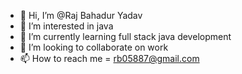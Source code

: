 - 👋 Hi, I’m @Raj Bahadur Yadav
- 👀 I’m interested in java
- 🌱 I’m currently learning full stack java development 
- 💞️ I’m looking to collaborate on work  
- 📫 How to reach me = rb05887@gmail.com

<!---
rb05887/rb05887 is a ✨ special ✨ repository because its `README.md` (this file) appears on your GitHub profile.
You can click the Preview link to take a look at your changes.
--->

